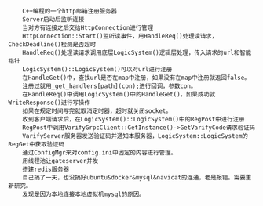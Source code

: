         C++编程的一个http邮箱注册服务器
        Server启动后监听连接
        当对方有连接之后交给HttpConnection进行管理
        HttpConnection::Start()监听读事件，用HandleReq()处理读请求，CheckDeadline()检测是否超时
        HandleReq()处理读请求调用底层LogicSystem()逻辑层处理，传入请求的url和智能指针
        LogicSystem()::LogicSystem()可以对url进行注册
        在HandleGet()中，查找url是否在map中注册，如果没有在map中注册就返回false。
        注册过就用_get_handlers[path](con);进行回调，参数con。
        在HandleReq()中调用LogicSystem()中的HandleGet()，如果成功就WriteResponse()进行写操作
        如果在规定时间写完就取消定时器，超时就关闭socket。
        收到客户端请求后，在LogicSystem()::LogicSystem()中的RegPost中进行注册
        RegPost中调用VarifyGrpcClient::GetInstance()->GetVarifyCode请求验证码
        VarifyServer服务器发送验证码并通知本服务器，LogicSystem::LogicSystem的RegGet中获取验证码
        通过ConfigMgr来对comfig.ini中固定的内容进行管理。
        用线程池让gateserver并发
        搭建redis服务器
        自己搞了一天，也没搞好ubuntu&docker&mysql&navicat的连通，老是报错。需要重新研究。
        发现是因为本地连接本地虚拟机mysql的原因。